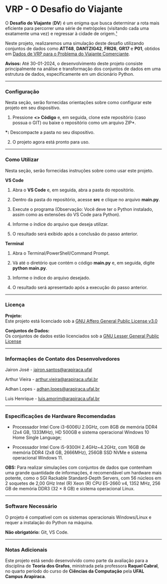 # VRP - O Desafio do Viajante 

O __Desafio do Viajante__ (__DV__) é um enigma que busca determinar a rota mais eficiente para percorrer uma série de metrópoles (visitando cada uma exatamente uma vez) e regressar à cidade de origem.[¹](https://pt.wikipedia.org/wiki/Desafio_do_viajante_comerciante)

Neste projeto, realizaremos uma simulação deste desafio utilizando conjuntos de dados como __ATT48__, __DANTZIG42__, __FRI26__, __GR17__ e __P01__, obtidos em [Dados de VRP para o Problema do Viajante Comerciante](https://people.sc.fsu.edu/~jburkardt/datasets/tsp/tsp.html?authuser=2).

__Avisos:__ Até 30-01-2024, o desenvolvimento deste projeto consiste principalmente na análise e transformação dos conjuntos de dados em uma estrutura de dados, especificamente em um dicionário Python.

---
### Configuração

Nesta seção, serão fornecidas orientações sobre como configurar este projeto em seu dispositivo.

1. Pressione __<> Código__ e, em seguida, clone este repositório (caso possua o GIT) ou baixe o repositório como um arquivo ZIP*.

__*:__ Descompacte a pasta no seu dispositivo.

2. O projeto agora está pronto para uso.

---
### Como Utilizar

Nesta seção, serão fornecidas instruções sobre como usar este projeto.

__VS Code__

1. Abra o __VS Code__ e, em seguida, abra a pasta do repositório.

2. Dentro da pasta do repositório, acesse __src__ e clique no arquivo __main.py__.

3. Execute o programa (Observação: Você deve ter o Python instalado, assim como as extensões do VS Code para Python).

4. Informe o índice do arquivo que deseja utilizar.

5. O resultado será exibido após a conclusão do passo anterior.

__Terminal__

1. Abra o Terminal/PowerShell/Command Prompt.

2. Vá até o diretório que contém o código __main.py__ e, em seguida, digite __python main.py__.

3. Informe o índice do arquivo desejado.

4. O resultado será apresentado após a execução do passo anterior.


---
### Licença

__Projeto:__ <br>
Este projeto está licenciado sob a [GNU Affero General Public License v3.0
](https://www.gnu.org/licenses/agpl-3.0.en.html)

__Conjuntos de Dados:__ <br>
Os conjuntos de dados estão licenciados sob a [GNU Lesser General Public License](https://www.gnu.org/licenses/lgpl-3.0.en.html)

---
### Informações de Contato dos Desenvolvedores

Jairon José  - jairon.santos@arapiraca.ufal <br>

Arthur Vieira - arthur.vieira@arapiraca.ufal.br <br>

Adhan Lopes - adhan.lopes@arapiraca.ufal.br <br>

Luis Henrique - luis.amorim@arapiraca.ufal.br <br>

---
### Especificações de Hardware Recomendadas

- Processador Intel Core i3-6006U 2.0GHz, com 8GB de memória DDR4 (2x4 GB, 1333MHz), HD 500GB e sistema operacional Windows 10 Home Single Language;

- Processador Intel Core i5-9300H 2.4GHz~4.2GHz, com 16GB de memória DDR4 (2x8 GB, 2666MHz), 256GB SSD NVMe e sistema operacional Windows 11.

__OBS:__ Para realizar simulações com conjuntos de dados que contenham uma grande quantidade de informações, é recomendável um hardware mais potente, como o SGI Rackable Standard-Depth Servers, com 56 núcleos em 2 soquetes de 2,00 GHz Intel (R) Xeon (R) CPU E5-2660 v4, 1352 MHz, 256 GB de memória DDR3 (32 × 8 GB) e sistema operacional Linux.

---
### Software Necessário

O projeto é compatível com os sistemas operacionais Windows/Linux e requer a instalação do Python na máquina.

__Não obrigatório:__ Git, VS Code.

---
### Notas Adicionais

Este projeto está sendo desenvolvido como parte da avaliação para a disciplina de __Teoria dos Grafos__, ministrada pela professora __Raquel Cabral__, no quarto período do curso de __Ciências da Computação__ pela __UFAL Campus Arapiraca__.
